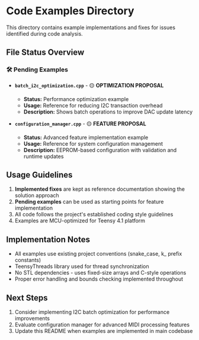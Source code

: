 # Code Examples Directory

This directory contains example implementations and fixes for issues identified during code analysis.

## File Status Overview

### 🛠️ Pending Examples

- **`batch_i2c_optimization.cpp`** - 🟡 **OPTIMIZATION PROPOSAL**
  - **Status:** Performance optimization example
  - **Usage:** Reference for reducing I2C transaction overhead
  - **Description:** Shows batch operations to improve DAC update latency

- **`configuration_manager.cpp`** - 🟡 **FEATURE PROPOSAL**
  - **Status:** Advanced feature implementation example
  - **Usage:** Reference for system configuration management
  - **Description:** EEPROM-based configuration with validation and runtime updates

## Usage Guidelines

1. **Implemented fixes** are kept as reference documentation showing the solution approach
2. **Pending examples** can be used as starting points for feature implementation
3. All code follows the project's established coding style guidelines
4. Examples are MCU-optimized for Teensy 4.1 platform

## Implementation Notes

- All examples use existing project conventions (snake_case, k_ prefix constants)
- TeensyThreads library used for thread synchronization
- No STL dependencies - uses fixed-size arrays and C-style operations
- Proper error handling and bounds checking implemented throughout

## Next Steps

1. Consider implementing I2C batch optimization for performance improvements
2. Evaluate configuration manager for advanced MIDI processing features
3. Update this README when examples are implemented in main codebase